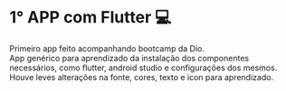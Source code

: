 # 1° APP com Flutter 💻

Primeiro app feito acompanhando bootcamp da Dio.
<br>
App genérico para aprendizado da instalação dos componentes necessários, como flutter, android studio e configurações dos mesmos.
<br>
Houve leves alterações na fonte, cores, texto e icon para aprendizado. 
